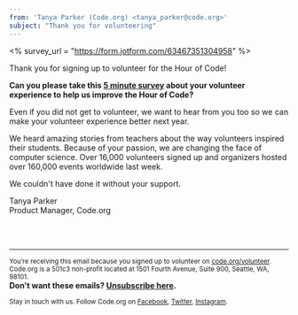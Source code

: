 ```yaml
---
from: 'Tanya Parker (Code.org) <tanya_parker@code.org>'
subject: "Thank you for volunteering"
---
```

<% survey_url = "https://form.jotform.com/63467351304958" %>

Thank you for signing up to volunteer for the Hour of Code! 

**Can you please take this [5 minute survey](<%= survey_url %>) about your volunteer experience to help us improve the Hour of Code?**

Even if you did not get to volunteer, we want to hear from you too so we can make your volunteer experience better next year.

We heard amazing stories from teachers about the way volunteers inspired their students. Because of your passion, we are changing the face of computer science. Over 16,000 volunteers signed up and organizers hosted over 160,000 events worldwide last week.

We couldn't have done it without your support.

Tanya Parker<br>
Product Manager, Code.org

<br />
<br />

<hr>

<small>
  You’re receiving this email because you signed up to volunteer on <a href="https://code.org/volunteer">code.org/volunteer</a>. Code.org is a 501c3 non-profit located at 1501 Fourth Avenue, Suite 900, Seattle, WA, 98101.</small>
  <br />
  <strong>Don't want these emails? <a href="<%= unsubscribe_link %>">Unsubscribe here</a>.</strong>
</small>

<p>
  <small>
  Stay in touch with us. Follow Code.org on <a href="https://www.facebook.com/Code.org">Facebook</a>, <a href="https://twitter.com/codeorg">Twitter</a>, <a href="https://instagram.com/codeorg">Instagram</a>.
  </small>
</p>

[](<%= tracking_pixel %>)

